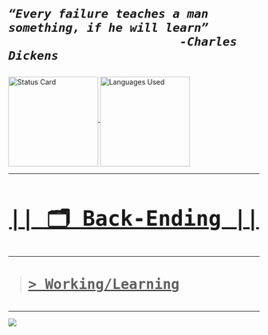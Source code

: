 <link rel="preconnect" href="https://fonts.googleapis.com">
<link rel="preconnect" href="https://fonts.gstatic.com" crossorigin>
<link href="https://fonts.googleapis.com/css2?family=Josefin+Sans:ital,wght@1,100..700&display=swap" rel="stylesheet">

<h1 style="font-style:italic;font-family:Josefin Sans,sans-serif";> 

    “Every failure teaches a man something, if he will learn”
                            -Charles Dickens
</h1>

<div>
    <a href="https://github.com/ProjektCdj">
    <img align="middle"  loading="lazy" height="180em" alt=" Status Card" src="https://github-readme-stats.vercel.app/api?username=ProjektCdj&hide_title=true&hide=contribs&rank_icon=github&show_icons=true&theme=default&text_color=011&icon_color=f139&ring_color=fc0000&text_bold=true&border_color=011&include_all_commits=true&count_private=true&referLogin=false&"/>
    <img align="middle" loading="lazy" height="180em" alt="Languages ​​Used" src="https://github-readme-stats.vercel.app/api/top-langs/?username=ProjektCdj&layout=donut&langs_count=7&theme=shadow_red&hide_title=true"/>
</div>   

***
 <h2 align="middle" style="font-family:monaco,Consolas,Lucida Console,monospace; font-size:3em; "> 
    || 🗂️ Back-Ending ||  
</span></h2> 


***
> <h4  style="font-family:monaco,Consolas,Lucida Console,monospace; font-size:2em"> > Working/Learning </h4>

***
   
<a href="https://skillicons.dev"> 

<img src="https://skillicons.dev/icons?i=git,django,nodejs,python,aws,"/> </a>

</div>
